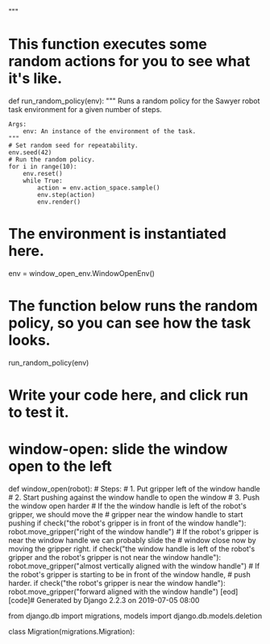 

"""

# This function executes some random actions for you to see what it's like.
def run_random_policy(env):
    """
    Runs a random policy for the Sawyer robot task environment for a given number of steps.

    Args:
        env: An instance of the environment of the task.
    """
    # Set random seed for repeatability.
    env.seed(42)
    # Run the random policy.
    for i in range(10):
        env.reset()
        while True:
            action = env.action_space.sample()
            env.step(action)
            env.render()


# The environment is instantiated here.
env = window_open_env.WindowOpenEnv()


# The function below runs the random policy, so you can see how the task looks.
run_random_policy(env)


# Write your code here, and click run to test it.

# window-open: slide the window open to the left
def window_open(robot):
    # Steps:
    #  1. Put gripper left of the window handle
    #  2. Start pushing against the window handle to open the window
    #  3. Push the window open harder
    # If the the window handle is left of the robot's gripper, we should move the
    # gripper near the window handle to start pushing
    if check("the robot's gripper is in front of the window handle"):
        robot.move_gripper("right of the window handle")
    # If the robot's gripper is near the window handle we can probably slide the
    # window close now by moving the gripper right.
    if check("the window handle is left of the robot's gripper and the robot's gripper is not near the window handle"):
        robot.move_gripper("almost vertically aligned with the window handle")
    # If the robot's gripper is starting to be in front of the window handle,
    # push harder.
    if check("the robot's gripper is near the window handle"):
        robot.move_gripper("forward aligned with the window handle")
[eod] [code]# Generated by Django 2.2.3 on 2019-07-05 08:00

from django.db import migrations, models
import django.db.models.deletion


class Migration(migrations.Migration):

